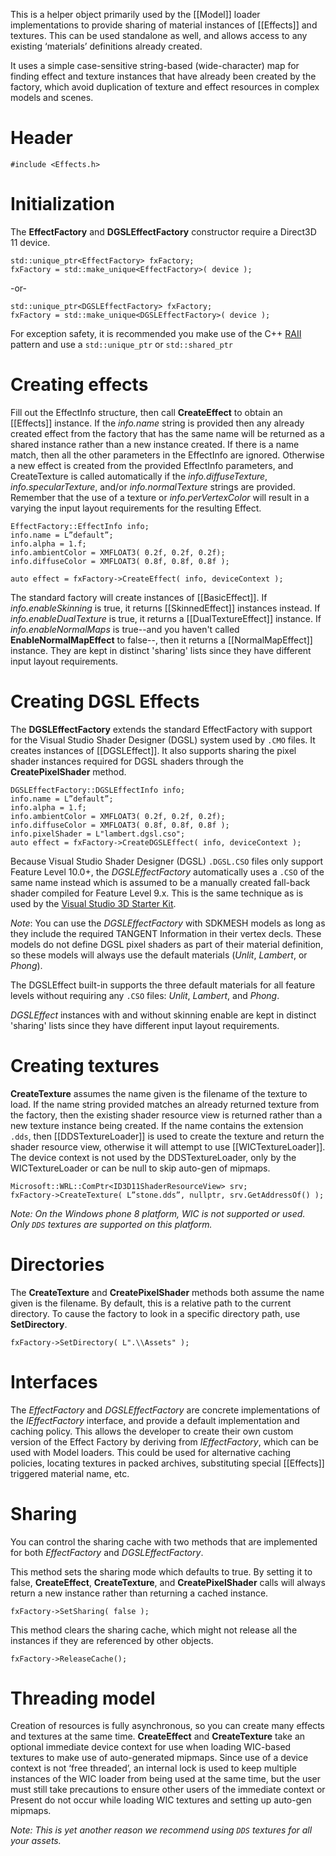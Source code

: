 ﻿This is a helper object primarily used by the [[Model]] loader implementations to provide sharing of material instances of [[Effects]] and textures. This can be used standalone as well, and allows access to any existing ‘materials’ definitions already created.

It uses a simple case-sensitive string-based (wide-character) map for finding effect and texture instances that have already been created by the factory, which avoid duplication of texture and effect resources in complex models and scenes.

# Header
    #include <Effects.h>

# Initialization
The **EffectFactory** and **DGSLEffectFactory** constructor require a Direct3D 11 device.

    std::unique_ptr<EffectFactory> fxFactory;
    fxFactory = std::make_unique<EffectFactory>( device );

-or-

    std::unique_ptr<DGSLEffectFactory> fxFactory;
    fxFactory = std::make_unique<DGSLEffectFactory>( device );

For exception safety, it is recommended you make use of the C++ [RAII](http://en.wikipedia.org/wiki/Resource_Acquisition_Is_Initialization) pattern and use a ``std::unique_ptr`` or ``std::shared_ptr``

# Creating effects
Fill out the EffectInfo structure, then call **CreateEffect** to obtain an [[Effects]] instance. If the _info.name_ string is provided then any already created effect from the factory that has the same name will be returned as a shared instance rather than a new instance created. If there is a name match, then all the other parameters in the EffectInfo are ignored.  Otherwise a new effect is created from the provided EffectInfo parameters, and CreateTexture is called automatically if the _info.diffuseTexture_, _info.specularTexture_, and/or _info.normalTexture_ strings are provided. Remember that the use of a texture or _info.perVertexColor_ will result in a varying the input layout requirements for the resulting Effect.

    EffectFactory::EffectInfo info;
    info.name = L”default”;
    info.alpha = 1.f;
    info.ambientColor = XMFLOAT3( 0.2f, 0.2f, 0.2f);
    info.diffuseColor = XMFLOAT3( 0.8f, 0.8f, 0.8f );

    auto effect = fxFactory->CreateEffect( info, deviceContext );

The standard factory will create instances of [[BasicEffect]]. If _info.enableSkinning_ is true, it returns [[SkinnedEffect]] instances instead. If _info.enableDualTexture_ is true, it returns a [[DualTextureEffect]] instance. If _info.enableNormalMaps_ is true--and you haven't called **EnableNormalMapEffect** to false--, then it returns a [[NormalMapEffect]] instance. They are kept in distinct 'sharing' lists since they have different input layout requirements.

# Creating DGSL Effects
The **DGSLEffectFactory** extends the standard EffectFactory with support for the Visual Studio Shader Designer (DGSL) system used by ``.CMO`` files. It creates instances of [[DGSLEffect]]. It also supports sharing the pixel shader instances required for DGSL shaders through the **CreatePixelShader** method.

    DGSLEffectFactory::DGSLEffectInfo info;
    info.name = L”default”;
    info.alpha = 1.f;
    info.ambientColor = XMFLOAT3( 0.2f, 0.2f, 0.2f);
    info.diffuseColor = XMFLOAT3( 0.8f, 0.8f, 0.8f );
    info.pixelShader = L"lambert.dgsl.cso";
    auto effect = fxFactory->CreateDGSLEffect( info, deviceContext );

Because Visual Studio Shader Designer (DGSL) ``.DGSL.CSO`` files only support Feature Level 10.0+, the _DGSLEffectFactory_ automatically uses a ``.CSO`` of the same name instead which is assumed to be a manually created fall-back shader compiled for Feature Level 9.x. This is the same technique as is used by the [Visual Studio 3D Starter Kit](http://code.msdn.microsoft.com/windowsapps/Visual-Studio-3D-Starter-455a15f1).

*Note*: You can use the _DGSLEffectFactory_ with SDKMESH models as long as they include the required TANGENT Information in their vertex decls. These models do not define DGSL pixel shaders as part of their material definition, so these models will always use the default materials (_Unlit_, _Lambert_, or _Phong_).

The DGSLEffect built-in supports the three default materials for all feature levels without requiring any ``.CSO`` files: _Unlit_, _Lambert_, and _Phong_.

_DGSLEffect_ instances with and without skinning enable are kept in distinct 'sharing' lists since they have different input layout requirements.

# Creating textures
**CreateTexture** assumes the name given is the filename of the texture to load. If the name string provided matches an already returned texture from the factory, then the existing shader resource view is returned rather than a new texture instance being created. If the name contains the extension ``.dds``, then [[DDSTextureLoader]] is used to create the texture and return the shader resource view, otherwise it will attempt to use [[WICTextureLoader]].  The device context is not used by the DDSTextureLoader, only by the WICTextureLoader or can be null to skip auto-gen of mipmaps.

    Microsoft::WRL::ComPtr<ID3D11ShaderResourceView> srv;
    fxFactory->CreateTexture( L”stone.dds”, nullptr, srv.GetAddressOf() );

_Note: On the Windows phone 8 platform, WIC is not supported or used. Only ``DDS`` textures are supported on this platform._

# Directories
The **CreateTexture** and **CreatePixelShader** methods both assume the name given is the filename. By default, this is a relative path to the current directory. To cause the factory to look in a specific directory path, use **SetDirectory**.

    fxFactory->SetDirectory( L".\\Assets" );

# Interfaces
The _EffectFactory_ and _DGSLEffectFactory_ are concrete implementations of the _IEffectFactory_ interface, and provide a default implementation and caching policy. This allows the developer to create their own custom version of the Effect Factory by deriving from _IEffectFactory_, which can be used with Model loaders. This could be used for alternative caching policies, locating textures in packed archives, substituting special [[Effects]] triggered material name, etc.

# Sharing
You can control the sharing cache with two methods that are implemented for both _EffectFactory_ and _DGSLEffectFactory_.

This method sets the sharing mode which defaults to true. By setting it to false, **CreateEffect**, **CreateTexture**, and **CreatePixelShader** calls will always return a new instance rather than returning a cached instance.

    fxFactory->SetSharing( false );

This method clears the sharing cache, which might not release all the instances if they are referenced by other objects.

    fxFactory->ReleaseCache();

# Threading model
Creation of resources is fully asynchronous, so you can create many effects and textures at the same time. **CreateEffect** and **CreateTexture** take an optional immediate device context for use when loading WIC-based textures to make use of auto-generated mipmaps. Since use of a device context is not ‘free threaded’, an internal lock is used to keep multiple instances of the WIC loader from being used at the same time, but the user must still take precautions to ensure other users of the immediate context or Present do not occur while loading WIC textures and setting up auto-gen mipmaps.

_Note: This is yet another reason we recommend using ``DDS`` textures for all your assets._
